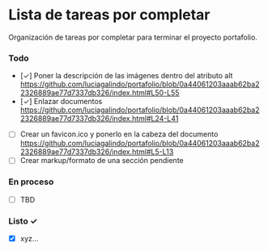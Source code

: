 # Lista de tareas por completar

Organización de tareas por completar para terminar el proyecto portafolio.

### Todo

- [✓] Poner la descripción de las imágenes dentro del atributo alt
      https://github.com/luciagalindo/portafolio/blob/0a44061203aaab62ba22326889ae77d7337db326/index.html#L50-L55
- [✓] Enlazar documentos
      https://github.com/luciagalindo/portafolio/blob/0a44061203aaab62ba22326889ae77d7337db326/index.html#L24-L41
- [ ] Crear un favicon.ico y ponerlo en la cabeza del documento
      https://github.com/luciagalindo/portafolio/blob/0a44061203aaab62ba22326889ae77d7337db326/index.html#L5-L13
- [ ] Crear markup/formato de una sección pendiente

### En proceso

- [ ] TBD

### Listo ✓

- [x] xyz...
